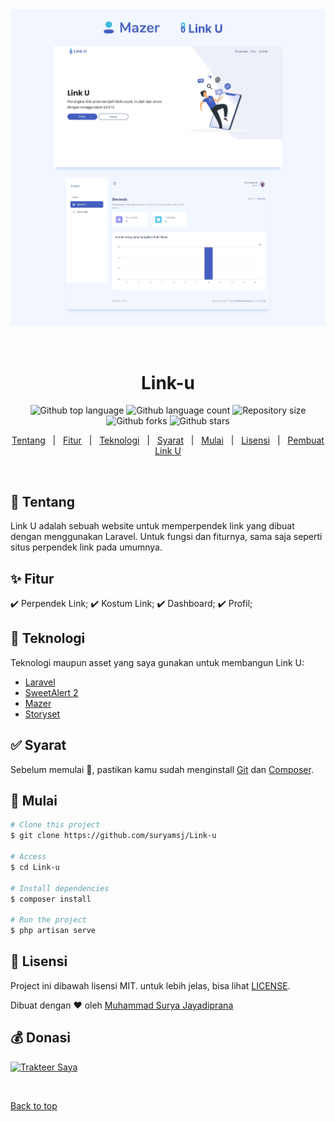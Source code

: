 <div align="center" id="top"> 
  <img src="./screenshot/screenshot.png" alt="Piano" />

  &#xa0;
</div>

<h1 align="center">Link-u</h1>

<p align="center">
  <img alt="Github top language" src="https://img.shields.io/github/languages/top/suryamsj/Link-u?color=56BEB8">

  <img alt="Github language count" src="https://img.shields.io/github/languages/count/suryamsj/Link-u?color=56BEB8">

  <img alt="Repository size" src="https://img.shields.io/github/repo-size/suryamsj/Link-u?color=56BEB8">

  <img alt="Github forks" src="https://img.shields.io/github/forks/suryamsj/Link-u?color=56BEB8" />

  <img alt="Github stars" src="https://img.shields.io/github/stars/suryamsj/Link-u?color=56BEB8" />
</p>

<p align="center">
  <a href="#dart-tentang">Tentang</a> &#xa0; | &#xa0; 
  <a href="#sparkles-fitur">Fitur</a> &#xa0; | &#xa0;
  <a href="#rocket-teknologi">Teknologi</a> &#xa0; | &#xa0;
  <a href="#white_check_mark-syarat">Syarat</a> &#xa0; | &#xa0;
  <a href="#checkered_flag-mulai">Mulai</a> &#xa0; | &#xa0;
  <a href="#memo-lisensi">Lisensi</a> &#xa0; | &#xa0;
  <a href="https://github.com/suryamsj" target="_blank">Pembuat Link U</a>
</p>

<br>

## :dart: Tentang ##

Link U adalah sebuah website untuk memperpendek link yang dibuat dengan menggunakan Laravel. Untuk fungsi dan fiturnya, sama saja seperti situs perpendek link pada umumnya.

## :sparkles: Fitur ##

:heavy_check_mark: Perpendek Link;
:heavy_check_mark: Kostum Link;
:heavy_check_mark: Dashboard;
:heavy_check_mark: Profil;

## :rocket: Teknologi ##

Teknologi maupun asset yang saya gunakan untuk membangun Link U:

- [Laravel](https://laravel.com/)
- [SweetAlert 2](https://sweetalert2.github.io/)
- [Mazer](https://github.com/zuramai/mazer)
- [Storyset](https://storyset.com/)

## :white_check_mark: Syarat ##

Sebelum memulai :checkered_flag:, pastikan kamu sudah menginstall [Git](https://git-scm.com) dan [Composer](https://getcomposer.org/).

## :checkered_flag: Mulai ##

```bash
# Clone this project
$ git clone https://github.com/suryamsj/Link-u

# Access
$ cd Link-u

# Install dependencies
$ composer install

# Run the project
$ php artisan serve
```

## :memo: Lisensi ##

Project ini dibawah lisensi MIT. untuk lebih jelas, bisa lihat [LICENSE](LICENSE.md).


Dibuat dengan :heart: oleh <a href="https://github.com/suryamsj" target="_blank">Muhammad Surya Jayadiprana</a>

## :moneybag: Donasi ##

<a href="https://trakteer.id/suryamsj/tip" target="_blank"><img id="wse-buttons-preview" src="https://cdn.trakteer.id/images/embed/trbtn-red-3.jpg" height="40" style="border: 0px; height: 40px;" alt="Trakteer Saya"></a>

&#xa0;

<a href="#top">Back to top</a>

